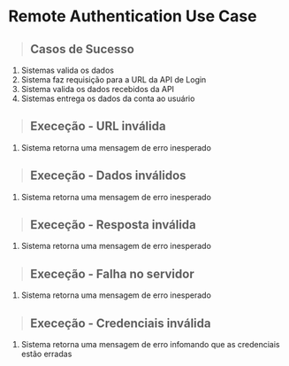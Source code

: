 # Remote Authentication Use Case

> ## Casos de Sucesso

1. Sistemas valida os dados
2. Sistema faz requisição para a URL da API de Login
3. Sistema valida os dados recebidos da API
4. Sistemas entrega os dados da conta ao usuário

> ## Execeção - URL inválida

1. Sistema retorna uma mensagem de erro inesperado

> ## Execeção - Dados inválidos

1. Sistema retorna uma mensagem de erro inesperado

> ## Execeção - Resposta inválida

1. Sistema retorna uma mensagem de erro inesperado

> ## Execeção - Falha no servidor

1. Sistema retorna uma mensagem de erro inesperado

> ## Execeção - Credenciais inválida

1. Sistema retorna uma mensagem de erro infomando que as credenciais estão erradas
